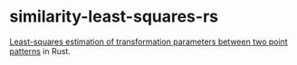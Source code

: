 # similarity-least-squares-rs

[Least-squares estimation of transformation parameters between two point patterns](http://cis.jhu.edu/software/lddmm-similitude/umeyama.pdf) in Rust.
